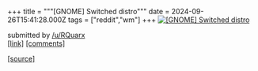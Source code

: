 +++
title = """[GNOME] Switched distro"""
date = 2024-09-26T15:41:28.000Z
tags = ["reddit","wm"]
+++
[![[GNOME] Switched distro](https://b.thumbs.redditmedia.com/Gg9kyXHkcv0qlMgHzVNhhUYawlZYie8M8BAHG0YBe0o.jpg "[GNOME] Switched distro")](https://www.reddit.com/r/unixporn/comments/1fpz9md/gnome_switched_distro/)

submitted by [/u/RQuarx](https://www.reddit.com/user/RQuarx)  
[\[link\]](https://www.reddit.com/gallery/1fpz9md) [\[comments\]](https://www.reddit.com/r/unixporn/comments/1fpz9md/gnome_switched_distro/)

[[source]](https://www.reddit.com/r/unixporn/comments/1fpz9md/gnome_switched_distro/)

